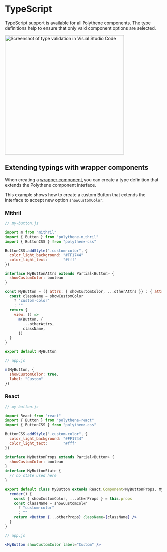 # TypeScript

TypeScript support is available for all Polythene components. The type definitions help to ensure that only valid component options are selected.

<img src="https://arthurclemens.github.io/assets/polythene/docs/type-validation.png" alt="Screenshot of type validation in Visual Studio Code" width="382" />


## Extending typings with wrapper components

When creating a [wrapper component](theming/wrapper-components.md), you can create a type definition that extends the Polythene component interface.

This example shows how to create a custom Button that extends the interface to accept new option `showCustomColor`.

### Mithril

```javascript
// my-button.js

import m from "mithril"
import { Button } from "polythene-mithril"
import { ButtonCSS } from "polythene-css"

ButtonCSS.addStyle(".custom-color", {
  color_light_background: "#FF1744",
  color_light_text:       "#fff"
})

interface MyButtonAttrs extends Partial<Button> {
  showCustomColor: boolean
}

const MyButton = ({ attrs: { showCustomColor, ...otherAttrs }} : { attrs: MyButtonAttrs }) => {
  const className = showCustomColor
    ? "custom-color"
    : ""
  return {
    view: () => 
      m(Button, {
        ...otherAttrs,
        className,
      })
  }
}

export default MyButton

// app.js

m(MyButton, {
  showCustomColor: true,
  label: "Custom"
})
```


### React

```jsx
// my-button.js

import React from "react"
import { Button } from "polythene-react"
import { ButtonCSS } from "polythene-css"

ButtonCSS.addStyle(".custom-color", {
  color_light_background: "#FF1744",
  color_light_text:       "#fff"
})

interface MyButtonProps extends Partial<Button> {
  showCustomColor: boolean
}
interface MyButtonState {
  // no state used here
}

export default class MyButton extends React.Component<MyButtonProps, MyButtonState> {
  render() {
    const { showCustomColor, ...otherProps } = this.props
    const className = showCustomColor
      ? "custom-color"
      : ""
    return <Button {...otherProps} className={className} />
  }
}

// app.js

<MyButton showCustomColor label="Custom" />
```